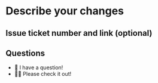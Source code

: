 # Describe your changes

## Issue ticket number and link (optional)

## Questions

- 💬 I have a question!
- 🤷‍♂️ Please check it out!
